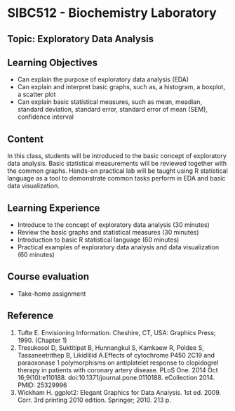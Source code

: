 # SIBC512 - Biochemistry Laboratory

## Topic: Exploratory Data Analysis

## Learning Objectives

- Can explain the purpose of exploratory data analysis (EDA)
- Can explain and interpret basic graphs, such as, a histogram, a boxplot, a scatter plot
- Can explain basic statistical measures, such as mean, meadian, standard deviation, standard error, standard error of mean (SEM), confidence interval

## Content

In this class, students will be introduced to the basic concept of exploratory data analysis. Basic statistical measurements will be reviewed together with the common graphs. Hands-on practical lab will be taught using R statistical language as a tool to demonstrate common tasks perform in EDA and basic data visualization.

## Learning Experience
- Introduce to the concept of exploratory data analysis (30 minutes)
- Review the basic graphs and statistical measures (30 minutes)
- Introduction to basic R statistical language (60 minutes)
- Practical examples of exploratory data analysis and data visualization (60 minutes)

## Course evaluation

- Take-home assignment

## Reference

1. Tufte E. Envisioning Information. Cheshire, CT, USA: Graphics Press; 1990. (Chapter 1)
2. Tresukosol D, Suktitipat B, Hunnangkul S, Kamkaew R, Poldee S, Tassaneetrithep B, Likidlilid A.Effects of cytochrome P450 2C19 and paraoxonase 1 polymorphisms on antiplatelet response to clopidogrel therapy in patients with coronary artery disease. PLoS One. 2014 Oct 16;9(10):e110188. doi:10.1371/journal.pone.0110188. eCollection 2014. PMID: 25329996
3. Wickham H. ggplot2: Elegant Graphics for Data Analysis. 1st ed. 2009. Corr. 3rd printing 2010 edition. Springer; 2010. 213 p.